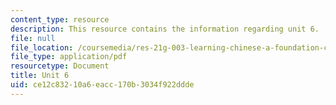 ```yaml
---
content_type: resource
description: This resource contains the information regarding unit 6.
file: null
file_location: /coursemedia/res-21g-003-learning-chinese-a-foundation-course-in-mandarin-spring-2011/ce12c83210a6eacc170b3034f922ddde_MITRES_21G_003S11_unit06.pdf
file_type: application/pdf
resourcetype: Document
title: Unit 6
uid: ce12c832-10a6-eacc-170b-3034f922ddde
---
```

